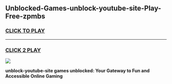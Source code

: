 
## Unblocked-Games-unblock-youtube-site-Play-Free-zpmbs
<h3>
<a href="https://premium76.site?title=unblock-youtube-site&ref=23A">CLICK TO PLAY</a></h3>
<hr>

<h3>
<a href="https://premium76.site?title=unblock-youtube-site&ref=23A">CLICK 2 PLAY</a>
  
</h3>

<a href="https://premium76.site?title=unblock-youtube-site&ref=23A"><img src="https://clearcache.store/games.png"></a>


**unblock-youtube-site games unblocked: Your Gateway to Fun and Accessible Online Gaming**
